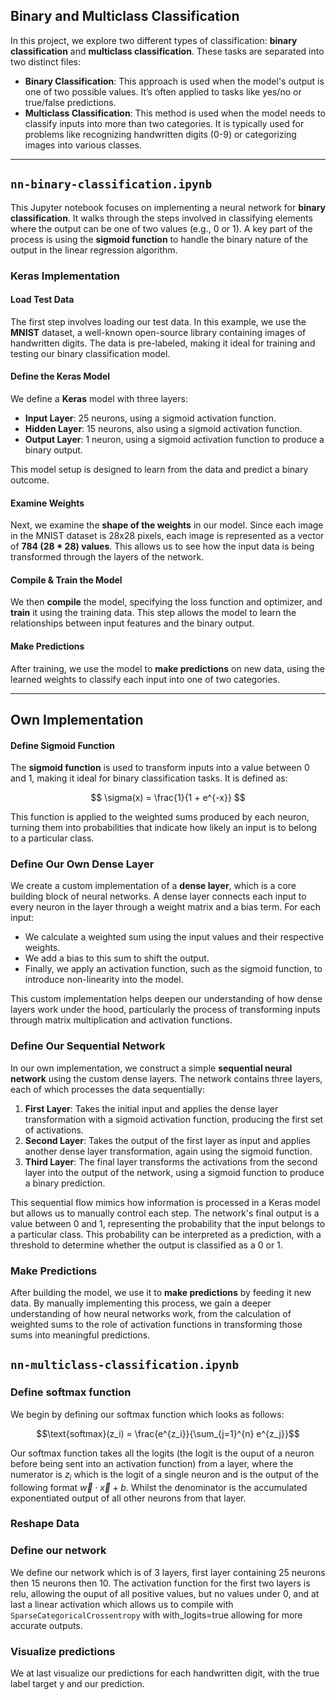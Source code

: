 ## Binary and Multiclass Classification
In this project, we explore two different types of classification: **binary classification** and **multiclass classification**. These tasks are separated into two distinct files:

- **Binary Classification**: This approach is used when the model's output is one of two possible values. It’s often applied to tasks like yes/no or true/false predictions.
- **Multiclass Classification**: This method is used when the model needs to classify inputs into more than two categories. It is typically used for problems like recognizing handwritten digits (0-9) or categorizing images into various classes.

---

## `nn-binary-classification.ipynb`
This Jupyter notebook focuses on implementing a neural network for **binary classification**. It walks through the steps involved in classifying elements where the output can be one of two values (e.g., 0 or 1). A key part of the process is using the **sigmoid function** to handle the binary nature of the output in the linear regression algorithm.

### Keras Implementation

#### Load Test Data
The first step involves loading our test data. In this example, we use the **MNIST** dataset, a well-known open-source library containing images of handwritten digits. The data is pre-labeled, making it ideal for training and testing our binary classification model.

#### Define the Keras Model
We define a **Keras** model with three layers:
- **Input Layer**: 25 neurons, using a sigmoid activation function.
- **Hidden Layer**: 15 neurons, also using a sigmoid activation function.
- **Output Layer**: 1 neuron, using a sigmoid activation function to produce a binary output.
  
This model setup is designed to learn from the data and predict a binary outcome.

#### Examine Weights
Next, we examine the **shape of the weights** in our model. Since each image in the MNIST dataset is 28x28 pixels, each image is represented as a vector of **784 (28 * 28) values**. This allows us to see how the input data is being transformed through the layers of the network.

#### Compile & Train the Model
We then **compile** the model, specifying the loss function and optimizer, and **train** it using the training data. This step allows the model to learn the relationships between input features and the binary output.

#### Make Predictions
After training, we use the model to **make predictions** on new data, using the learned weights to classify each input into one of two categories.

---

## Own Implementation

#### Define Sigmoid Function
The **sigmoid function** is used to transform inputs into a value between 0 and 1, making it ideal for binary classification tasks. It is defined as:

$$
\sigma(x) = \frac{1}{1 + e^{-x}}
$$

This function is applied to the weighted sums produced by each neuron, turning them into probabilities that indicate how likely an input is to belong to a particular class.

### Define Our Own Dense Layer
We create a custom implementation of a **dense layer**, which is a core building block of neural networks. A dense layer connects each input to every neuron in the layer through a weight matrix and a bias term. For each input:
- We calculate a weighted sum using the input values and their respective weights.
- We add a bias to this sum to shift the output.
- Finally, we apply an activation function, such as the sigmoid function, to introduce non-linearity into the model.

This custom implementation helps deepen our understanding of how dense layers work under the hood, particularly the process of transforming inputs through matrix multiplication and activation functions.

### Define Our Sequential Network
In our own implementation, we construct a simple **sequential neural network** using the custom dense layers. The network contains three layers, each of which processes the data sequentially:
1. **First Layer**: Takes the initial input and applies the dense layer transformation with a sigmoid activation function, producing the first set of activations.
2. **Second Layer**: Takes the output of the first layer as input and applies another dense layer transformation, again using the sigmoid function.
3. **Third Layer**: The final layer transforms the activations from the second layer into the output of the network, using a sigmoid function to produce a binary prediction.

This sequential flow mimics how information is processed in a Keras model but allows us to manually control each step. The network's final output is a value between 0 and 1, representing the probability that the input belongs to a particular class. This probability can be interpreted as a prediction, with a threshold to determine whether the output is classified as a 0 or 1.

### Make Predictions
After building the model, we use it to **make predictions** by feeding it new data. By manually implementing this process, we gain a deeper understanding of how neural networks work, from the calculation of weighted sums to the role of activation functions in transforming those sums into meaningful predictions.

## `nn-multiclass-classification.ipynb`

### Define softmax function
We begin by defining our softmax function which looks as follows:

$$\text{softmax}(z_i) = \frac{e^{z_i}}{\sum_{j=1}^{n} e^{z_j}}$$

Our softmax function takes all the logits (the logit is the ouput of a neuron before being sent into an activation function) from a layer, where the numerator is $z_i$ which is the logit of a single neuron and is the output of the following format $\vec{w} \cdot \vec{x} + b$. Whilst the denominator is the accumulated exponentiated output of all other neurons from that layer.
### Reshape Data

### Define our network
We define our network which is of 3 layers, first layer containing 25 neurons then 15 neurons then 10. The activation function for the first two layers is relu, allowing the ouput of all positive values, but no values under 0, and at last a linear activation which allows us to compile with ``SparseCategoricalCrossentropy`` with with_logits=true allowing for more accurate outputs.

### Visualize predictions
We at last visualize our predictions for each handwritten digit, with the true label target y and our prediction.
